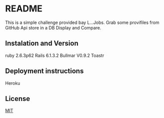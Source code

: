 # README

This is a simple challenge provided bay L...Jobs. 
Grab some provifiles from GitHub Api store in a DB 
Display and Compare. 

## Instalation and Version 

ruby 2.6.3p62 
Rails 6.1.3.2
Bullmar V0.9.2
Toastr

## Deployment instructions
Heroku

## License
[MIT](https://choosealicense.com/licenses/mit/)